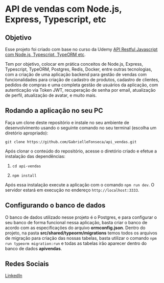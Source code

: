 # API de vendas com Node.js, Express, Typescript, etc

## Objetivo

Esse projeto foi criado com base no curso da Udemy [API Restful Javascript com Node.js, Typescript, TypeORM etc](https://www.udemy.com/course/api-restful-de-vendas/?referralCode=6DDEF85A747CA5CC4135).

Tem por objetivo, colocar em prática conceitos de Node.js, Express, Typescript, TypeORM, Postgres, Redis, Docker, entre outras tecnologias, com a criação de uma aplicação backend para gestão de vendas com funcionalidades para criação de cadastro de produtos, cadastro de clientes, pedidos de compras e uma completa gestão de usuários da aplicação, com autenticação via Token JWT, recuperação de senha por email, atualização de perfil, atualização de avatar, e muito mais.

## Rodando a aplicação no seu PC

Faça um clone deste repositório e instale no seu ambiente de desenvolvimento usando o seguinte comando no seu terminal (escolha um diretório apropriado):

`git clone https://github.com/GabrielleFonseca/api_vendas.git`

Após clonar o conteúdo do repositório, acesse o diretório criado e efetue a instalação das dependências:

1. `cd api-vendas`

2. `npm install`

Após essa instalação execute a aplicação com o comando `npm run dev`. O servidor estará em execução no endereço `http://localhost:3333`.

## Configurando o banco de dados

O banco de dados utilizado nesse projeto é o Postgres, e para configurar o seu banco de forma funcional nessa aplicação, basta criar o banco de acordo com as especificações do arquivo **ormconfig.json**. Dentro do projeto, na pasta **src/shared/typeorm/migrations** temos todos os arquivos de migração para criação das nossas tabelas, basta utilizar o comando `npm run typeorm migration:run` e todas as tabelas irão aparecer dentro do banco de dados **apivendas**.

## Redes Sociais

[LinkedIn](https://www.linkedin.com/in/gabyoof/)
